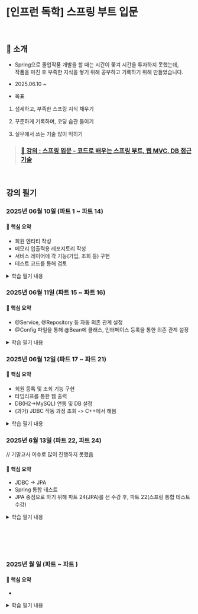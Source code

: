 # [인프런 독학] 스프링 부트 입문

<br>

## 🌟 소개

- Spring으로 졸업작품 개발을 할 때는 시간이 쫓겨 시간을 투자하지 못했는데, <br>
   작품을 마친 후 부족한 지식을 쌓기 위해 공부하고 기록하기 위해 만들었습니다.

- 2025.06.10 ~ 

- 목표

1. 섬세하고, 부족한 스프링 지식 채우기

2. 꾸준하게 기록하며, 코딩 습관 들이기

3. 실무에서 쓰는 기술 많이 익히기

> ### [📁 강의 : 스프링 입문 - 코드로 배우는 스프링 부트, 웹 MVC, DB 접근 기술](https://www.inflearn.com/course/%EC%8A%A4%ED%94%84%EB%A7%81-%EC%9E%85%EB%AC%B8-%EC%8A%A4%ED%94%84%EB%A7%81%EB%B6%80%ED%8A%B8/dashboard) 


<br>

## 강의 필기

### 2025년 06월 10일 (파트 1 ~ 파트 14)

#### 📌 핵심 요약

- 회원 엔티티 작성
- 메모리 입출력용 레포지토리 작성
- 서비스 레이어에 각 기능(가입, 조회 등) 구현
- 테스트 코드를 통해 검토

<details>
<summary> 학습 필기 내용 </summary>

#### 파트 6 : 빌드하고 실행하기
gradlew (clean) build -> 빌드

#### 파트 9 : API
ResponseBody로 응답시 <br>
HttpMessageConverter로 전달  <br>
-> (객체면 -> JsonConverter / 문자열이면 -> StringConverter)

#### 파트 12 : 회원 리포지토리 테스트 케이스 작성성
테스트 코드 작성 시  <br>
레포지토리에 저장소.clear로 메모리 초기화 메소드 생성  <br>
테스트 코드에서 @AfterEach로 메모리 초기화 메소드 추가  <br>
-> 각 테스트 코드 실행 후 메모리 초기화
 <br> <br>
TDD (테스트 코드 -> 실제 코드 작성)

리포지토리 작명 - 개발 용어 <br>
서비스 - 비즈니스 용어

ctrl + shift +alt + t 메소드 추출


#### 파트 14 : 회원 서비스 테스트
ctrl + shift + t 테스트 케이스 만들기 <br>
ctrl + alt + v 생성자 생성 <br>
테스트 코드 메소드는 한글로 작성해도됨 <br>
given (생성) - when (값 주입) - then (검증) 주석

try catch 대체 예외 처리  <br>
assertThrows(IllegalStateException.class, ()-> memberService.join(member2));

@BeforeEach를 통해서 <br>
MemberService와 Test 간 레포지토리 통일 (의존성 주입)

</details>



### 2025년 06월 11일 (파트 15 ~ 파트 16)

#### 📌 핵심 요약

- @Service, @Repository 등 자동 의존 관계 설정
- @Config 파일을 통해 @Bean에 클래스, 인터페이스 등록을 통한 의존 관계 설정

<details>
<summary> 학습 필기 내용 </summary>

#### 파트 : 15
@Service, @Controller, @Repository 등 각 클래스 상단에 작성해서 스프링 컨테이너에 등록 (싱글톤으로 등록- [유일하게 하나로] )
-> 모두 @Componet를 활용해서, 메인에서 컴포넌트 스캔이 발생함

@Autowired + 생성자 작성을 통해 의존성 주입
-> @RequiredArgsConstructor를 통해 두가지 작업 병합

#### 파트 : 16
빈으로 직접 등록하기
@Configuration으로 등록된 SpringConfig에
각 클래스, 인터페이스(서비스, 레포지토리 등)를 @Bean으로 설정

사용 이유 : 정형화 되지 않거나, 추후에 구현 클래스를 수정해야하는 경우
설정 파일 일부만 수정하면 됨(생성자 주입 변경 메모리 레포지토리 -> 실제 레포지토리)
ex) 현재 메모리에 저장 -> 추후 DB 연동

의존 주입(필드 - 직접 필드에 @Autowired - 변경 불가로 비추/세터- setter로 주입 - public으로 노출됨/생성자 - 실행 이후 동적으로 변경될 일이 없음 추천)

</details>

### 2025년 06월 12일 (파트 17 ~ 파트 21)

#### 📌 핵심 요약

- 회원 등록 및 조회 기능 구현
- 타임리프를 통한 웹 출력
- DB(H2->MySQL) 연동 및 DB 설정
- (과거) JDBC 작동 과정 조회 -> C++에서 해봄

<details>
<summary> 학습 필기 내용 </summary>

#### 파트 : 19
model.addAttribute로 html 파일로 전달하면,
타임리프를 통해 값 받아와서 출력
each="i : ${전달 값}" -> 각 리스트 접근 -> getter에서 값 불러와서 출력

#### 파트 : 21
JDBC -> 직접 DB 연결(끊기) 작성 및 쿼리 작성 해야함
객체지향 다형성 특성 덕에 @Bean에서 레포지토리만 바꿔주면 정상 작동
(메모리 -> DB)

</details>

### 2025년 6월 13일 (파트 22, 파트 24) 
// 기말고사 이슈로 많이 진행하지 못했음

#### 📌 핵심 요약
- JDBC -> JPA
- Spring 통합 테스트
- JPA 중점으로 하기 위해 파트 24(JPA)를 선 수강 후, 파트 22(스프링 통합 테스트 수강)

<details>
<summary> 학습 필기 내용 </summary>

#### 파트 : 24

엔티티 설정
1. strategy = GenerationType. ~
- AUTO : 자동
- IDENTITY : Auto Incremnet 기능 (MySQL)
- SEQUENCE : 별도의 시퀀스 객체 만들어서 활용 (Oracle)
- UUID : 고유 값

2. Column(name= "속성명")

레포지토리
EntityManager로 매핑
em.persist -> 영구저장

서비스
클래스에 @Transactional 작성

JPQL - 객체 지향 클래스 SQL

#### 파트 : 22

작성해둔 테스트 코드 실행
@SpringBootTest
@Transactional(트랜잭션 커밋 X)

단위 테스트 -> 각 기능별 테스트 (각 기능 구현에 대한 테스트)
통합 테스트 -> DB 연동까지 (설계에 대한 테스트)

</details>

<br><br><br><br>

### 2025년 월 일 (파트  ~ 파트 )

#### 📌 핵심 요약

-

<details>
<summary> 학습 필기 내용 </summary>

#### 파트 : 1

</details>
